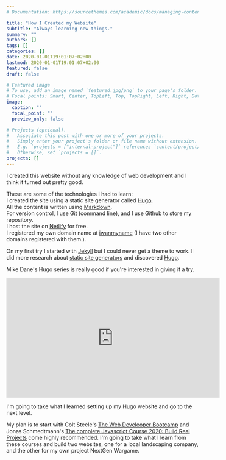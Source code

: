 ```yaml
---
# Documentation: https://sourcethemes.com/academic/docs/managing-content/

title: "How I Created my Website"
subtitle: "Always learning new things."
summary: ""
authors: []
tags: []
categories: []
date: 2020-01-01T19:01:07+02:00
lastmod: 2020-01-01T19:01:07+02:00
featured: false
draft: false

# Featured image
# To use, add an image named `featured.jpg/png` to your page's folder.
# Focal points: Smart, Center, TopLeft, Top, TopRight, Left, Right, BottomLeft, Bottom, BottomRight.
image:
  caption: ""
  focal_point: ""
  preview_only: false

# Projects (optional).
#   Associate this post with one or more of your projects.
#   Simply enter your project's folder or file name without extension.
#   E.g. `projects = ["internal-project"]` references `content/project/deep-learning/index.md`.
#   Otherwise, set `projects = []`.
projects: []
---
```

I created this website without any knowledge of web development and I think it
turned out pretty good.

These are some of the technologies I had to learn:  
<i class="fas fa-chevron-circle-right fa-m"></i> I created the site using a static site generator called [Hugo](https://gohugo.io/).  
<i class="fas fa-chevron-circle-right fa-m"></i> All the content is written using [Markdown](https://www.markdownguide.org/).  
<i class="fas fa-chevron-circle-right fa-m"></i> For version control, I use [Git](https://git-scm.com/) (command line), and I
  use [Github](https://github.com/) to store my repository.  
<i class="fas fa-chevron-circle-right fa-m"></i> I host the site on [Netlify](https://www.netlify.com/) for free.  
<i class="fas fa-chevron-circle-right fa-m"></i> I registered my own domain name at [iwanmyname](https://iwantmyname.com/) (I
  have two other domains registered with them.).

On my first try I started with [Jekyll](https://jekyllrb.com/) but I could never
get a theme to work. I did more research about
[static site generators](https://www.staticgen.com/) and discovered [Hugo](https://gohugo.io/).

Mike Dane's Hugo series is really good if you're interested in giving it a try.

<iframe width="560" height="315" src="https://www.youtube.com/embed/qtIqKaDlqXo"
frameborder="0" allow="accelerometer; autoplay; encrypted-media; gyroscope;
picture-in-picture" allowfullscreen></iframe>  

I'm going to take what I learned setting up my Hugo website and go to the
next level. 

My plan is to start with Colt Steele's
[The Web Develeoper Bootcamp](https://www.udemy.com/course/the-web-developer-bootcamp/)
and Jonas Schmedtmann's
[The complete Javascriot Course 2020: Build Real Projects](https://www.udemy.com/course/the-complete-javascript-course/)
come highly recommended. I'm going to take what I learn from these courses and
build two websites, one for a local landscaping company, and the other for my
own project NextGen Wargame.
